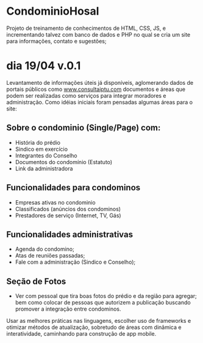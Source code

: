# CondominioHosal
Projeto de treinamento de conhecimentos de HTML, CSS, JS, e incrementando talvez com banco de dados e PHP no qual se cria um site para informações, contato e sugestões;

# dia 19/04 v.0.1

Levantamento de informações úteis já disponíveis, aglomerando dados de portais públicos como www.consultaiptu.com documentos e áreas que podem ser realizadas como serviços para integrar moradores e administração. Como idéias iniciais foram pensadas algumas áreas para o site:

## Sobre o condominio (Single/Page) com:

- História do prédio
- Sindico em exercício
- Integrantes do Conselho
- Documentos do condomínio (Estatuto)
- Link da administradora

## Funcionalidades para condominos
- Empresas ativas no condominio
- Classificados (anúncios dos condominos)
- Prestadores de serviço (Internet, TV, Gás)

## Funcionalidades administrativas
- Agenda do condomino;
- Atas de reuniões passadas;
- Fale com a administração (Sindico e Conselho);

## Seção de Fotos
- Ver com pessoal que tira boas fotos do prédio e da região para agregar; bem como colocar de pessoas que autorizem a publicação buscando promover a integração entre condominos.

Usar as melhores práticas nas linguagens, escolher uso de frameworks e otimizar métodos de atualização, sobretudo de áreas com dinâmica e interatividade, caminhando para construção de app mobile.



